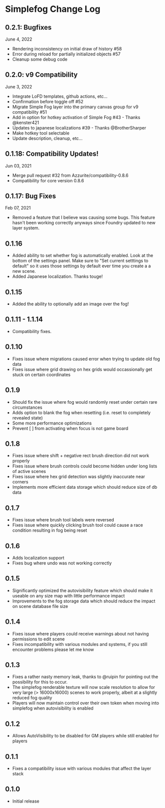 # Simplefog Change Log

## 0.2.1: Bugfixes
June 4, 2022
* Rendering inconsistency on initial draw of history #58
* Error during reload for partially initialized objects #57
* Cleanup some debug code

## 0.2.0: v9 Compatibility
June 3, 2022
* Integrate LoFD templates, github actions, etc...
* Confirmation before toggle off #52
* Migrate Simple Fog layer into the primary canvas group for v9 compatibility #51
* Add in option for hotkey activation of Simple Fog #43 - Thanks @kenster421
* Updates to japanese localizations #39 - Thanks @BrotherSharper
* Make hotkey tool selectable
* Update description, cleanup, etc...

## 0.1.18: Compatibility Updates!
Jun 03, 2021
* Merge pull request #32 from Azzurite/compatibility-0.8.6
* Compatibility for core version 0.8.6

## 0.1.17: Bug Fixes
Feb 07, 2021
* Removed a feature that I believe was causing some bugs. This feature hasn't been working correctly anyways since Foundry updated to new layer system.

## 0.1.16
* Added ability to set whether fog is automatically enabled. Look at the bottom of the settings panel. Make sure to "Set current setttings to default" so it uses those settings by default ever time you create a a new scene.
* Added Japanese localization. Thanks touge!

## 0.1.15 
* Added the ability to optionally add an image over the fog!

## 0.1.11 - 1.1.14
* Compatibility fixes.

## 0.1.10
* Fixes issue where migrations caused error when trying to update old fog data
* Fixes issue where grid drawing on hex grids would occassionally get stuck on certain coordinates

## 0.1.9
* Should fix the issue where fog would randomly reset under certain rare circumstances
* Adds option to blank the fog when resetting (i.e. reset to completely revealed state)
* Some more performance optimizations
* Prevent [ ] from activating when focus is not game board

## 0.1.8
* Fixes issue where shift + negative rect brush direction did not work properly
* Fixes issue where brush controls could become hidden under long lists of active scenes
* Fixes issue where hex grid detection was slightly inaccurate near corners
* Implements more efficient data storage which should reduce size of db data

## 0.1.7
* Fixes issue where brush tool labels were reversed
* Fixes issue where quickly clicking brush tool could cause a race condition resulting in fog being reset 

## 0.1.6
* Adds localization support
* Fixes bug where undo was not working correctly

## 0.1.5
* Significantly optimized the autovisibility feature which should make it useable on any size map with little performance impact
* Improvements to the fog storage data which should reduce the impact on scene database file size

## 0.1.4
* Fixes issue where players could receive warnings about not having permissions to edit scene
* Fixes incompatibility with various modules and systems, if you still encounter problems please let me know

## 0.1.3
* Fixes a rather nasty memory leak, thanks to @ruipin for pointing out the possibility for this to occur.
* The simplefog renderable texture will now scale resolution to allow for very large (> 16000x16000) scenes to work properly, albeit at a slightly reduced fog quality
* Players will now maintain control over their own token when moving into simplefog when autovisibility is enabled

## 0.1.2
* Allows AutoVisibility to be disabled for GM players while still enabled for players

## 0.1.1
* Fixes a compatibility issue with various modules that affect the layer stack

## 0.1.0
* Initial release